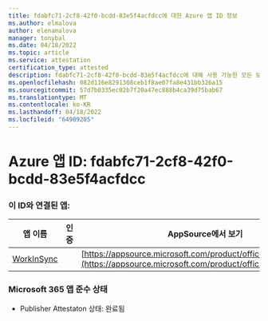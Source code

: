 ```yaml
---
title: fdabfc71-2cf8-42f0-bcdd-83e5f4acfdcc에 대한 Azure 앱 ID 정보
ms.author: elmalova
author: elenamalova
manager: tonybal
ms.date: 04/18/2022
ms.topic: article
ms.service: attestation
certification_type: attested
description: fdabfc71-2cf8-42f0-bcdd-83e5f4acfdcc에 대해 사용 가능한 모든 보안 및 규정 준수 정보입니다.
ms.openlocfilehash: 082d116e8291308ceb1f8ae07fa8e431bb326a15
ms.sourcegitcommit: 57d7b0335ec02b7f20a47ec888b4ca39d75bab67
ms.translationtype: MT
ms.contentlocale: ko-KR
ms.lasthandoff: 04/18/2022
ms.locfileid: "64909205"
---
```

# <a name="azure-app-id-fdabfc71-2cf8-42f0-bcdd-83e5f4acfdcc"></a>Azure 앱 ID: fdabfc71-2cf8-42f0-bcdd-83e5f4acfdcc


### <a name="apps-associated-with-this-id"></a>이 ID와 연결된 앱:
| **앱 이름** | **인증** | **AppSource에서 보기** |
|--------------|---------------|-----------------------|
| [WorkInSync](../forward/WA200002974.md) |  | [https://appsource.microsoft.com/product/office/WA200002974](https://appsource.microsoft.com/product/office/WA200002974) |

### <a name="microsoft-365-app-compliance-status"></a>Microsoft 365 앱 준수 상태
- Publisher Attestaton 상태: 완료됨
